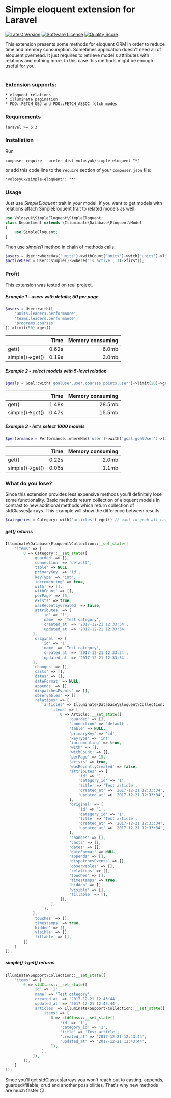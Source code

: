 Simple eloquent extension for Laravel
===========================

[![Latest Version](https://img.shields.io/packagist/v/volosyuk/simple-eloquent.svg?style=flat-square)](https://packagist.org/packages/volosyuk/simple-eloquent)
[![Software License](https://img.shields.io/github/license/andreyvolosyuk/simple-eloquent.svg?style=flat-square)](https://github.com/andreyvolosyuk/simple-eloquent/blob/master/LICENSE.txt)
[![Quality Score](https://img.shields.io/scrutinizer/g/andreyvolosyuk/simple-eloquent.svg?style=flat-square)](https://scrutinizer-ci.com/g/andreyvolosyuk/simple-eloquent/)


This extension presents some methods for eloquent ORM in order to reduce time and memory consumption.
Sometimes application doesn't need all of eloquent overhead. It just requires to retrieve model's attributes with relations and nothing more.
In this case this methods might be enough useful for you.
<br><br>

### Extension supports:

    * eloquent relations
    * illuminate pagination
    * PDO::FETCH_OBJ and PDO::FETCH_ASSOC fetch modes


### Requirements

    laravel >= 5.3
    
### Installation
Run

```
composer require --prefer-dist volosyuk/simple-eloquent "*"
```

or add this code line to the `require` section of your `composer.json` file:

```
"volosyuk/simple-eloquent": "*"
```

### Usage

Just use *SimpleEloquent* trait in your model. If you want to get models with relations attach SimpleEloquent trait to related models as well.

```php
use Volosyuk\SimpleEloquent\SimpleEloquent;
class Department extends \Illuminate\Database\Eloquent\Model
{
    use SimpleEloquent;
}
```

Then use *simple()* method in chain of methods calls.

```php
$users = User::whereHas('units')->withCount('units')->with('units')->limit(10)->simple()->get();
$activeUser = User::simple()->where('is_active', 1)->first();
```

### Profit

This extension was tested on real project. 

##### Example 1 - users with details; 50 per page

```php
$users = User::with([
    'units.leaders.performance',
    'teams.leaders.performance',
    'programs.courses'
])->limit(50)->get()
```

|                   | Time          | Memory consuming  |
| :---              |          ---: |          ---:     |
| get()             | 0.62s         | 6.0mb             |
| simple()->get()   | 0.19s         | 3.0mb             |

##### Example 2 - select models with 5-level relation

```php
$goals = Goal::with('goalUser.user.courses.points.user')->limit(20)->get()
```

|                   | Time          | Memory consuming  |
| :---              |          ---: |          ---:     |
| get()             | 1.48s         | 28.5mb            |
| simple()->get()   | 0.47s         | 15.5mb            |

##### Example 3 - let's select 1000 models

```php
$performance = Performance::whereHas('user')->with('goal.goalUser')->limit(1000)->get()
```

|                   | Time          | Memory consuming  |
| :---              |          ---: |          ---:     |
| get()             | 0.22s         | 2.0mb             |
| simple()->get()   | 0.06s         | 1.1mb             |


### What do you lose?

Since this extension provides less expensive methods you'll definitely lose some functionality. Basic methods return collection of eloquent models in contrast to new additional methods which return collection of stdClasses|arrays.
This example will show the difference between results.

```php
$categories = Category::with('articles')->get() // want to grab all categories with articles
```

##### _get()_ returns

```php
Illuminate\Database\Eloquent\Collection::__set_state([
    'items' => [
        0 => Category::__set_state([
            'guarded' => [],
            'connection' => 'default',
            'table' => NULL,
            'primaryKey' => 'id',
            'keyType' => 'int',
            'incrementing' => true,
            'with' => [],
            'withCount' => [],
            'perPage' => 15,
            'exists' => true,
            'wasRecentlyCreated' => false,
            'attributes' => [
                'id' => '1',
                'name' => 'Test category',
                'created_at' => '2017-12-21 12:33:34',
                'updated_at' => '2017-12-21 12:33:34'
            ],
            'original' => [
                'id' => '1',
                'name' => 'Test category',
                'created_at' => '2017-12-21 12:33:34',
                'updated_at' => '2017-12-21 12:33:34',
            ],
            'changes' => [],
            'casts' => [],
            'dates' => [],
            'dateFormat' => NULL,
            'appends' => [],
            'dispatchesEvents' => [],
            'observables' => [],
            'relations' => [
                'articles' => Illuminate\Database\Eloquent\Collection::__set_state([
                    'items' => [
                        0 => Article::__set_state([
                            'guarded' => [],
                            'connection' => 'default',
                            'table' => NULL,
                            'primaryKey' => 'id',
                            'keyType' => 'int',
                            'incrementing' => true,
                            'with' => [],
                            'withCount' => [],
                            'perPage' => 15,
                            'exists' => true,
                            'wasRecentlyCreated' => false,
                            'attributes' => [
                                'id' => '1',
                                'category_id' => '1',
                                'title' => 'Test article',
                                'created_at' => '2017-12-21 12:33:34',
                                'updated_at' => '2017-12-21 12:33:34',
                            ],
                            'original' => [
                                'id' => '1',
                                'category_id' => '1',
                                'title' => 'Test article',
                                'created_at' => '2017-12-21 12:33:34',
                                'updated_at' => '2017-12-21 12:33:34',
                            ],
                            'changes' => [],
                            'casts' => [],
                            'dates' => [],
                            'dateFormat' => NULL,
                            'appends' => [],
                            'dispatchesEvents' => [],
                            'observables' => [],
                            'relations' => [],
                            'touches' => [],
                            'timestamps' => true,
                            'hidden' => [],
                            'visible' => [],
                            'fillable' => [],
                        ]),
                    ],
                ]),
            ],
            'touches' => [],
            'timestamps' => true,
            'hidden' => [],
            'visible' => [],
            'fillable' => [],
        ])
    ]
]);
```

##### _simple()->get()_ returns

```php
Illuminate\Support\Collection::__set_state([
    'items' => [
        0 => stdClass::__set_state([
            'id' => '1',
            'name' => 'Test category',
            'created_at' => '2017-12-21 12:43:44',
            'updated_at' => '2017-12-21 12:43:44',
            'articles' => Illuminate\Support\Collection::__set_state([
                'items' => [
                    0 => stdClass::__set_state([
                        'id' => '1',
                        'category_id' => '1',
                        'title' => 'Test article',
                        'created_at' => '2017-12-21 12:43:44',
                        'updated_at' => '2017-12-21 12:43:44',
                    ]),
                ],
            ]),
        ]),
    ]
]);
```

Since you'll get stdClasses|arrays you won't reach out to casting, appends, guarded/fillable, crud and another possibilities.
That's why new methods are much faster :smirk: